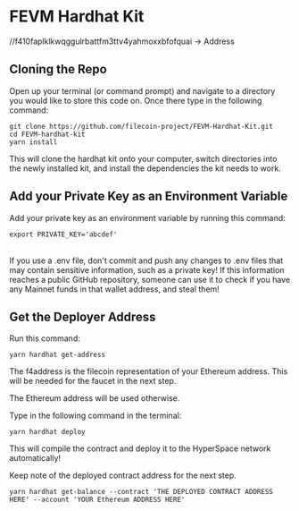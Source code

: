 # FEVM Hardhat Kit
//f410faplklkwqggulrbattfm3ttv4yahmoxxbfofquai -> Address 
## Cloning the Repo

Open up your terminal (or command prompt) and navigate to a directory you would like to store this code on. Once there type in the following command:


```
git clone https://github.com/filecoin-project/FEVM-Hardhat-Kit.git
cd FEVM-hardhat-kit
yarn install
```

This will clone the hardhat kit onto your computer, switch directories into the newly installed kit, and install the dependencies the kit needs to work.

## Add your Private Key as an Environment Variable

Add your private key as an environment variable by running this command: 
 
 ```
export PRIVATE_KEY='abcdef'
```

 \
If you use a .env file, don't commit and push any changes to .env files that may contain sensitive information, such as a private key! If this information reaches a public GitHub repository, someone can use it to check if you have any Mainnet funds in that wallet address, and steal them!


## Get the Deployer Address

Run this command:
```
yarn hardhat get-address
```

The f4address is the filecoin representation of your Ethereum address. This will be needed for the faucet in the next step.

The Ethereum address will be used otherwise.

Type in the following command in the terminal: 
 
 ```
yarn hardhat deploy
```

This will compile the contract and deploy it to the HyperSpace network automatically!

Keep note of the deployed contract address for the next step.
 
 ```
yarn hardhat get-balance --contract 'THE DEPLOYED CONTRACT ADDRESS HERE' --account 'YOUR Ethereum ADDRESS HERE'
```
